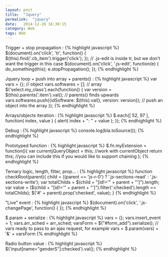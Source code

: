 ```yaml
---
layout: post
title:  "Jquery"
permalink:  "jquery"
date:   2014-12-28 16:30:15
category: Web
tags: Web
---
```



Trigger + stop propagation
: 
{% highlight javascript %}
$(document).on('click', 'tr', function() {
    $(this).find('.cb_item').trigger('click');
});
// .js-edit is inside tr, but we don't want the trigger in this case
$(document).on('click', '.js-edit', function(e) {
    do_something(this);
    e.stopPropagation();
});
{% endhighlight %}

Jquery loop + push into array + parents()
: 
{% highlight javascript %}
var vars = {}; // object
vars.softwares = []; // array
$('select.my_class').each(function() {
    var version = $(this).parents('.item').val(); // parents() finds upwards
    vars.softwares.push({idSoftware: $(this).val(), version: version}); // push an object into the array
});
{% endhighlight %}

Arrays/objects iteration
: 
{% highlight javascript %}
$.each([ 52, 97 ], function( index, value ) {
    alert( index + ": " + value ); 
});
{% endhighlight %}

Debug
: 
{% highlight javascript %}
console.log(bla.toSource());
{% endhighlight %}

Prototyped function
: 
{% highlight javascript %}
$.fn.myExtension = function(){
    var currentjQueryObject = this;
    //work with currentObject
    return this; //you can include this if you would like to support chaining
};
{% endhighlight %}

Ternary logic, length, filter, prop...
: 
{% highlight javascript %}
function checkRoot(parent){
    child = ((parent == 'js-r-0') ? '.js-sections-read' : '.js-sections-write');
    var totalChilds = $(child + "[id!='" + parent + "']").length;
    var value = ($(child + "[id!='" + parent + "']").filter(':checked').length == totalChilds);
    $('#' + parent).prop('checked', value);
}
{% endhighlight %}

"Live" event
: 
{% highlight javascript %}
$(document).on('click', '.js-changePage', function() {
});
{% endhighlight %}

$.param + serialize
: 
{% highlight javascript %}
vars = {};
vars.insert_event = 1;
vars.arr_sched = arr_sched;
varsForm = $("#form_add").serialize();
// vars ready to pass to an ajax request, for example
vars = $.param(vars) + '&' + varsForm
{% endhighlight %}

Radio button value
: 
{% highlight javascript %}
$('input[name="genderS"]:checked').val();
{% endhighlight %}

